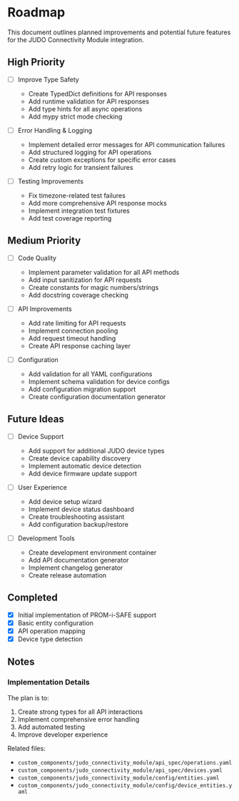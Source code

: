 # Roadmap

This document outlines planned improvements and potential future features for the JUDO Connectivity Module integration.

## High Priority

- [ ] Improve Type Safety

  - Create TypedDict definitions for API responses
  - Add runtime validation for API responses
  - Add type hints for all async operations
  - Add mypy strict mode checking

- [ ] Error Handling & Logging

  - Implement detailed error messages for API communication failures
  - Add structured logging for API operations
  - Create custom exceptions for specific error cases
  - Add retry logic for transient failures

- [ ] Testing Improvements
  - Fix timezone-related test failures
  - Add more comprehensive API response mocks
  - Implement integration test fixtures
  - Add test coverage reporting

## Medium Priority

- [ ] Code Quality

  - Implement parameter validation for all API methods
  - Add input sanitization for API requests
  - Create constants for magic numbers/strings
  - Add docstring coverage checking

- [ ] API Improvements

  - Add rate limiting for API requests
  - Implement connection pooling
  - Add request timeout handling
  - Create API response caching layer

- [ ] Configuration
  - Add validation for all YAML configurations
  - Implement schema validation for device configs
  - Add configuration migration support
  - Create configuration documentation generator

## Future Ideas

- [ ] Device Support

  - Add support for additional JUDO device types
  - Create device capability discovery
  - Implement automatic device detection
  - Add device firmware update support

- [ ] User Experience

  - Add device setup wizard
  - Implement device status dashboard
  - Create troubleshooting assistant
  - Add configuration backup/restore

- [ ] Development Tools
  - Create development environment container
  - Add API documentation generator
  - Implement changelog generator
  - Create release automation

## Completed

- [x] Initial implementation of PROM-i-SAFE support
- [x] Basic entity configuration
- [x] API operation mapping
- [x] Device type detection

## Notes

### Implementation Details

The plan is to:

1. Create strong types for all API interactions
2. Implement comprehensive error handling
3. Add automated testing
4. Improve developer experience

Related files:

- `custom_components/judo_connectivity_module/api_spec/operations.yaml`
- `custom_components/judo_connectivity_module/api_spec/devices.yaml`
- `custom_components/judo_connectivity_module/config/entities.yaml`
- `custom_components/judo_connectivity_module/config/device_entities.yaml`
